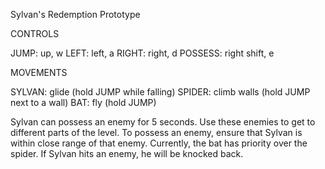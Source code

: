 Sylvan's Redemption Prototype

CONTROLS

JUMP: up, w
LEFT: left, a
RIGHT: right, d
POSSESS: right shift, e

MOVEMENTS

SYLVAN: glide (hold JUMP while falling)
SPIDER: climb walls (hold JUMP next to a wall)
BAT: fly (hold JUMP)

Sylvan can possess an enemy for 5 seconds. Use these enemies to get to different parts of the level.
To possess an enemy, ensure that Sylvan is within close range of that enemy. Currently, the bat has priority over the spider.
If Sylvan hits an enemy, he will be knocked back. 
